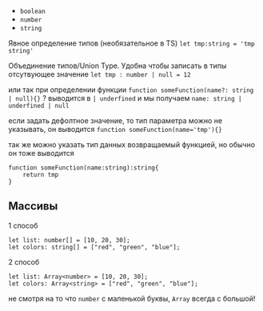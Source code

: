 - `boolean` 
- `number`
- `string`

Явное определение типов (необязательное в TS)
`let tmp:string = 'tmp string'`

Объединение типов/Union Type. Удобна чтобы записать в типы отсутвующее значение
`let tmp : number | null = 12`

или так при определении функции
`function someFunction(name?: string | null){}`
? выводится в `| underfined` и мы получаем  `name: string | underfined | null`

если задать дефолтное значение, то тип параметра можно не указывать, он выводится
`function someFunction(name='tmp'){}`

так же можно указать тип данных возвращаемый функцией, но обычно он тоже выводится
```
function someFunction(name:string):string{
	return tmp
}
```


## Массивы
1 способ
```
let list: number[] = [10, 20, 30];
let colors: string[] = ["red", "green", "blue"];
```
2 способ
```
let list: Array<number> = [10, 20, 30];
let colors: Array<string> = ["red", "green", "blue"];
```
не смотря на то что `number` с маленькой буквы, `Array` всегда с большой!
